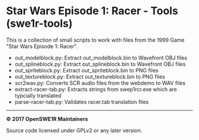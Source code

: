 # Star Wars Episode 1: Racer - Tools (swe1r-tools)

This is a collection of small scripts to work with files from the 1999 Game "Star Wars Episode 1: Racer".

- out_modelblock.py: Extract out_modelblock.bin to Wavefront OBJ files
- out_splineblock.py: Extract out_splineblock.bin to Wavefront OBJ files
- out_spriteblock.py: Extract out_spriteblock.bin to PNG files
- out_textureblock.py: Extract out_textureblock.bin to PNG files
- scr2wav.py: Converts SCR audio files from the webdemo to WAV files
- extract-racer-tab.py: Extracts strings from swep1rcr.exe which are typcially translated
- parse-racer-tab.py: Validates racer.tab translation files

---

**© 2017 OpenSWE1R Maintainers**

Source code licensed under GPLv2 or any later version.
